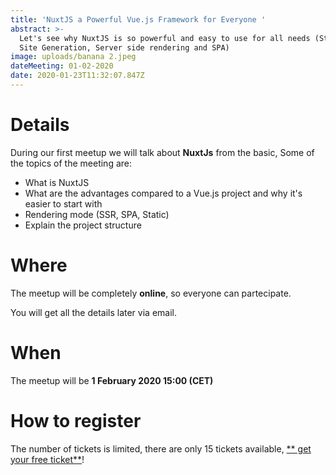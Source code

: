 ```yaml
---
title: 'NuxtJS a Powerful Vue.js Framework for Everyone '
abstract: >-
  Let's see why NuxtJS is so powerful and easy to use for all needs (Static  
  Site Generation, Server side rendering and SPA)
image: uploads/banana 2.jpeg
dateMeeting: 01-02-2020
date: 2020-01-23T11:32:07.847Z
---
```

# Details

During our first meetup we will talk about **NuxtJs** from the basic, Some of the topics of the meeting are:

* What is NuxtJS
* What are the advantages compared to a Vue.js project and why it's easier to start with
* Rendering mode (SSR, SPA, Static)
* Explain the project structure

# Where

The meetup will be completely **online**, so everyone can partecipate.

You will get all the details later via email.

# When

The meetup will be **1 February 2020 15:00 (CET)** 

# How to register

The number of tickets is limited, there are only 15 tickets available, [** get your free ticket**](https://www.eventbrite.com/e/82349558747)!
